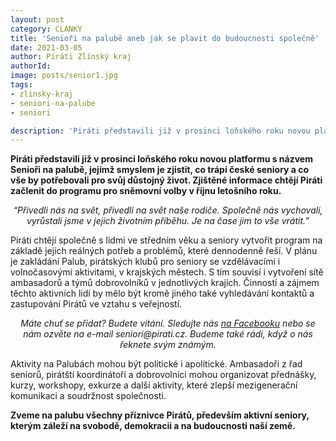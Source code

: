 ```yaml
---
layout: post
category: CLANKY
title: 'Senioři na palubě aneb jak se plavit do budoucnosti společně'
date: 2021-03-05
author: Piráti Zlínský kraj
authorId: 
image: posts/senior1.jpg
tags: 
- zlinsky-kraj
- seniori-na-palube
- seniori

description: 'Piráti představili již v prosinci loňského roku novou platformu s názvem Senioři na palubě, jejímž smyslem je zjistit, co trápí české seniory a co vše by potřebovali pro svůj důstojný život.'
---
```

**Piráti představili již v prosinci loňského roku novou platformu s názvem Senioři na palubě, jejímž smyslem je zjistit, co trápí české seniory a 
co vše by potřebovali pro svůj důstojný život. Zjištěné informace chtějí Piráti začlenit do programu pro sněmovní volby v říjnu letošního roku.**

<p align="center"><em>“Přivedli nás na svět, přivedli na svět naše rodiče. Společně nás vychovali,
vyrůstali jsme v jejich životním příběhu.
Je na čase jim to vše vrátit.”</em></p>

Piráti chtějí společně s lidmi ve středním věku a seniory vytvořit program na základě jejich reálných potřeb a problémů, které dennodenně řeší. 
V plánu je zakládání Palub, pirátských klubů pro seniory se vzdělávacími i volnočasovými aktivitami, v krajských městech. S tím souvisí i vytvoření 
sítě ambasadorů a týmů dobrovolníků v jednotlivých krajích. Činností a zájmem těchto aktivních lidí  by mělo být kromě jiného také vyhledávání kontaktů a zastupování Pirátů ve vztahu s veřejností. 

<p align="center"><em>Máte chuť se přidat? Budete vítání. Sledujte nás <a href="https://www.facebook.com/seniorinapalube/">na Facebooku</a> nebo se nám ozvěte na e-mail seniori@pirati.cz. Budeme také rádi, když o nás 
řeknete svým známým.</em></p>
 
Aktivity na Palubách mohou být politické i apolitické. Ambasadoři z řad seniorů, pirátští koordinátoři a dobrovolníci mohou organizovat přednášky, kurzy, workshopy, 
exkurze a další aktivity, které zlepší mezigenerační komunikaci a soudržnost společnosti.

**Zveme na palubu všechny příznivce Pirátů, především aktivní seniory, kterým záleží na svobodě, demokracii a na budoucnosti naší země.**

